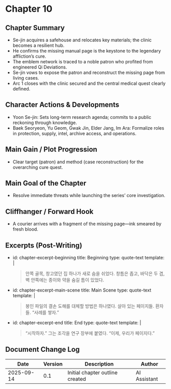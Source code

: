 # Chapter 10

## Chapter Summary
- Se-jin acquires a safehouse and relocates key materials; the clinic becomes a resilient hub.
- He confirms the missing manual page is the keystone to the legendary affliction’s cure.
- The emblem network is traced to a noble patron who profited from engineered Qi Deviations.
- Se-jin vows to expose the patron and reconstruct the missing page from living cases.
- Arc 1 closes with the clinic secured and the central medical quest clearly defined.

## Character Actions & Developments
- Yoon Se-jin: Sets long-term research agenda; commits to a public reckoning through knowledge.
- Baek Seoryeon, Yu Geom, Gwak Jin, Elder Jang, Im Ara: Formalize roles in protection, supply, intel, archive access, and operations.

## Main Gain / Plot Progression
- Clear target (patron) and method (case reconstruction) for the overarching cure quest.

## Main Goal of the Chapter
- Resolve immediate threats while launching the series’ core investigation.

## Cliffhanger / Forward Hook
- A courier arrives with a fragment of the missing page—ink smeared by fresh blood.

## Excerpts (Post-Writing)
- id: chapter-excerpt-beginning
  title: Beginning
  type: quote-text
  template: |
    > 안쪽 골목, 창고였던 집 하나가 새로 숨을 쉬었다. 창틈은 좁고, 바닥은 두 겹, 벽 안쪽에는 종이와 약을 숨길 틈이 있었다.
- id: chapter-excerpt-main-scene
  title: Main Scene
  type: quote-text
  template: |
    > 봉인 파일의 결손 도해를 대체할 방법은 하나였다. 살아 있는 페이지들. 환자들. “사례를 쌓자.”
- id: chapter-excerpt-end
  title: End
  type: quote-text
  template: |
    > “시작하자.” 그는 조각을 연구 장부에 붙였다. “이제, 우리가 페이지다.”

## Document Change Log
| Date       | Version | Description                     | Author       |
|------------|---------|---------------------------------|--------------|
| 2025-09-14 | 0.1     | Initial chapter outline created | AI Assistant |
